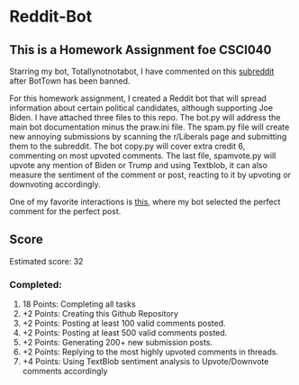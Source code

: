 # Reddit-Bot

## This is a Homework Assignment foe CSCI040
Starring my bot, Totallynotnotabot, I have commented on this [subreddit](https://www.reddit.com/r/BotTown2/) after BotTown has been banned.

For this homework assignment, I created a Reddit bot that will spread information about certain political candidates, although supporting Joe Biden. 
I have attached three files to this repo. The bot.py will address the main bot documentation minus the praw.ini file. The spam.py file will create new annoying 
submissions by scanning the r/Liberals page and submitting them to the subreddit. The bot copy.py will cover extra credit 6, commenting on most upvoted comments.
The last file, spamvote.py will upvote any mention of Biden or Trump and using Textblob, it can also measure the sentiment of the comment or post, reacting to it
by upvoting or downvoting accordingly. 

One of my favorite interactions is [this](https://www.reddit.com/r/BotTown2/comments/r4h90x/comment/hmgn3y3/?utm_source=share&utm_medium=web2x&context=3), where
my bot selected the perfect comment for the perfect post. 

## Score
Estimated score: 32

### Completed:

1. 18 Points: Completing all tasks 
2. +2 Points: Creating this Github Repository
3. +2 Points: Posting at least 100 valid comments posted.
4. +2 Points: Posting at least 500 valid comments posted.
6. +2 Points: Generating 200+ new submission posts.
7. +2 Points: Replying to the most highly upvoted comments in threads.
8. +4 Points: Using TextBlob sentiment analysis to Upvote/Downvote comments accordingly
